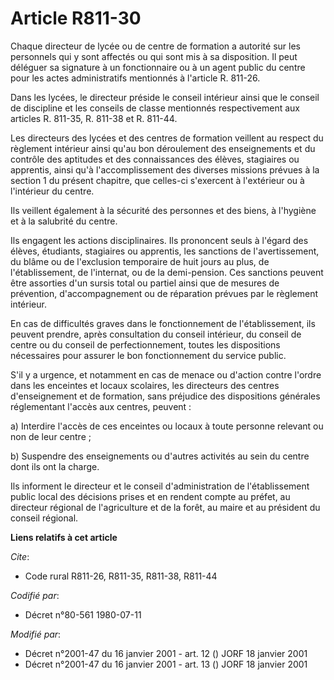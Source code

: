 # Article R811-30

Chaque directeur de lycée ou de centre de formation a autorité sur les personnels qui y sont affectés ou qui sont mis à sa
disposition. Il peut déléguer sa signature à un fonctionnaire ou à un agent public du centre pour les actes administratifs
mentionnés à l'article R. 811-26.

Dans les lycées, le directeur préside le conseil intérieur ainsi que le conseil de discipline et les conseils de classe
mentionnés respectivement aux articles R. 811-35, R. 811-38 et R. 811-44.

Les directeurs des lycées et des centres de formation veillent au respect du règlement intérieur ainsi qu'au bon déroulement
des enseignements et du contrôle des aptitudes et des connaissances des élèves, stagiaires ou apprentis, ainsi qu'à
l'accomplissement des diverses missions prévues à la section 1 du présent chapitre, que celles-ci s'exercent à l'extérieur ou
à l'intérieur du centre.

Ils veillent également à la sécurité des personnes et des biens, à l'hygiène et à la salubrité du centre.

Ils engagent les actions disciplinaires. Ils prononcent seuls à l'égard des élèves, étudiants, stagiaires ou apprentis, les
sanctions de l'avertissement, du blâme ou de l'exclusion temporaire de huit jours au plus, de l'établissement, de l'internat,
ou de la demi-pension. Ces sanctions peuvent être assorties d'un sursis total ou partiel ainsi que de mesures de prévention,
d'accompagnement ou de réparation prévues par le règlement intérieur.

En cas de difficultés graves dans le fonctionnement de l'établissement, ils peuvent prendre, après consultation du conseil
intérieur, du conseil de centre ou du conseil de perfectionnement, toutes les dispositions nécessaires pour assurer le bon
fonctionnement du service public.

S'il y a urgence, et notamment en cas de menace ou d'action contre l'ordre dans les enceintes et locaux scolaires, les
directeurs des centres d'enseignement et de formation, sans préjudice des dispositions générales réglementant l'accès aux
centres, peuvent :

a) Interdire l'accès de ces enceintes ou locaux à toute personne relevant ou non de leur centre ;

b) Suspendre des enseignements ou d'autres activités au sein du centre dont ils ont la charge.

Ils informent le directeur et le conseil d'administration de l'établissement public local des décisions prises et en rendent
compte au préfet, au directeur régional de l'agriculture et de la forêt, au maire et au président du conseil régional.

**Liens relatifs à cet article**

_Cite_:

  - Code rural R811-26, R811-35, R811-38, R811-44

_Codifié par_:

  - Décret n°80-561 1980-07-11

_Modifié par_:

  - Décret n°2001-47 du 16 janvier 2001 - art. 12 () JORF 18 janvier 2001
  - Décret n°2001-47 du 16 janvier 2001 - art. 13 () JORF 18 janvier 2001
